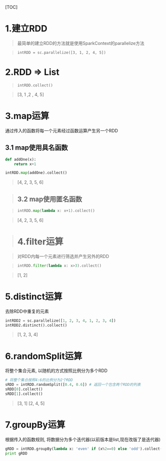 [TOC]

# 1.建立RDD

> 最简单的建立RDD的方法就是使用SparkContext的parallelize方法

> `intRDD = sc.parallelize([3, 1, 2, 4, 5])`

# 2.RDD => List

> `intRDD.collect()`

> [3, 1 ,2 , 4, 5]

# 3.map运算

通过传入的函数将每一个元素经过函数运算产生另一个RDD

## 3.1 map使用具名函数

```python
def addOne(x):
    return x+1

intRDD.map(addOne).collect()
```

> [4, 2, 3, 5, 6]

> ## 3.2 map使用匿名函数

> ```python
> intRDD.map(lambda x: x+1).collect()
> ```

> [4, 2, 3, 5, 6]

> # 4.filter运算

> 对RDD内每一个元素进行筛选并产生另外的RDD

> ```python
> intRDD.filter(lambda x: x>3).collect()
> ```

> [1, 2]

# 5.distinct运算

去除RDD中重复的元素

```python
intRDD2 = sc.parallelize([1, 2, 3, 4, 1, 2, 3, 4])
intRDD2.distinct().collect()
```

> [1, 2, 3, 4]

# 6.randomSplit运算

将整个集合元素, 以随机的方式按照比例分为多个RDD

```python
# 将整个集合按照4:6的比例分为2个RDD
sRDD = intRDD.randomSplit([0.4, 0.6]) # 返回一个包含两个RDD的列表
sRDD[0].collect()
sRDD[1].collect()
```

> [3, 1] [2, 4, 5]

# 7.groupBy运算

根据传入的函数规则, 将数据分为多个迭代器(以前版本是list,现在改版了是迭代器)

```python
gRDD = intRDD.groupBy(lambda x: 'even' if (x%2==0) else 'odd').collect()
print gRDD
```
